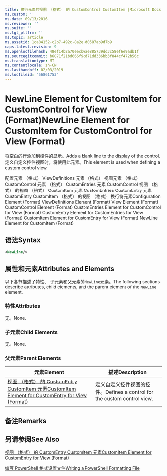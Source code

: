 ```yaml
---
title: 换行元素的视图 （格式） 的 CustomControl CustomItem |Microsoft Docs
ms.custom: ''
ms.date: 09/13/2016
ms.reviewer: ''
ms.suite: ''
ms.tgt_pltfrm: ''
ms.topic: article
ms.assetid: 1ca84152-c2b7-492c-8a2e-d0587ab9d7b9
caps.latest.revision: 9
ms.openlocfilehash: 48ef14b2a70eecb6ae885739dd3c58ef6e9adb1f
ms.sourcegitcommit: b6871f21bd666f9cd71dd336bb3f844cf472b56c
ms.translationtype: MT
ms.contentlocale: zh-CN
ms.lasthandoff: 02/03/2019
ms.locfileid: "56861753"
---
```

# <a name="newline-element-for-customitem-for-customcontrol-for-view-format"></a><span data-ttu-id="1bca5-102">NewLine Element for CustomItem for CustomControl for View (Format)</span><span class="sxs-lookup"><span data-stu-id="1bca5-102">NewLine Element for CustomItem for CustomControl for View (Format)</span></span>

<span data-ttu-id="1bca5-103">将空白的行添加到控件的显示。</span><span class="sxs-lookup"><span data-stu-id="1bca5-103">Adds a blank line to the display of the control.</span></span> <span data-ttu-id="1bca5-104">定义自定义控件视图时，将使用此元素。</span><span class="sxs-lookup"><span data-stu-id="1bca5-104">This element is used when defining a custom control view.</span></span>

<span data-ttu-id="1bca5-105">配置元素 （格式） ViewDefinitions 元素 （格式） 视图元素 （格式） CustomControl 元素 （格式） CustomEntries 元素 CustomControl 视图 （格式） 的视图 （格式） CustomItem 元素 CustomEntries CustomEntry 元素CustomEntry CustomItem （格式） 的视图 （格式） 换行符元素</span><span class="sxs-lookup"><span data-stu-id="1bca5-105">Configuration Element (Format) ViewDefinitions Element (Format) View Element (Format) CustomControl Element (Format) CustomEntries Element for CustomControl for View (Format) CustomEntry Element for CustomEntries for View (Format) CustomItem Element for CustomEntry for View (Format) NewLine Element for CustomItem (Format)</span></span>

## <a name="syntax"></a><span data-ttu-id="1bca5-106">语法</span><span class="sxs-lookup"><span data-stu-id="1bca5-106">Syntax</span></span>

```xml
<NewLine/>
```

## <a name="attributes-and-elements"></a><span data-ttu-id="1bca5-107">属性和元素</span><span class="sxs-lookup"><span data-stu-id="1bca5-107">Attributes and Elements</span></span>

<span data-ttu-id="1bca5-108">以下各节描述了特性、 子元素和父元素的`NewLine`元素。</span><span class="sxs-lookup"><span data-stu-id="1bca5-108">The following sections describe attributes, child elements, and the parent element of the `NewLine` element.</span></span>

### <a name="attributes"></a><span data-ttu-id="1bca5-109">特性</span><span class="sxs-lookup"><span data-stu-id="1bca5-109">Attributes</span></span>

<span data-ttu-id="1bca5-110">无。</span><span class="sxs-lookup"><span data-stu-id="1bca5-110">None.</span></span>

### <a name="child-elements"></a><span data-ttu-id="1bca5-111">子元素</span><span class="sxs-lookup"><span data-stu-id="1bca5-111">Child Elements</span></span>

<span data-ttu-id="1bca5-112">无。</span><span class="sxs-lookup"><span data-stu-id="1bca5-112">None.</span></span>

### <a name="parent-elements"></a><span data-ttu-id="1bca5-113">父元素</span><span class="sxs-lookup"><span data-stu-id="1bca5-113">Parent Elements</span></span>

|<span data-ttu-id="1bca5-114">元素</span><span class="sxs-lookup"><span data-stu-id="1bca5-114">Element</span></span>|<span data-ttu-id="1bca5-115">描述</span><span class="sxs-lookup"><span data-stu-id="1bca5-115">Description</span></span>|
|-------------|-----------------|
|[<span data-ttu-id="1bca5-116">视图 （格式） 的 CustomEntry CustomItem 元素</span><span class="sxs-lookup"><span data-stu-id="1bca5-116">CustomItem Element for CustomEntry for View (Format)</span></span>](./customitem-element-for-customentry-for-customcontrol-for-view-format.md)|<span data-ttu-id="1bca5-117">定义自定义控件视图的控件。</span><span class="sxs-lookup"><span data-stu-id="1bca5-117">Defines a control for the custom control view.</span></span>|

## <a name="remarks"></a><span data-ttu-id="1bca5-118">备注</span><span class="sxs-lookup"><span data-stu-id="1bca5-118">Remarks</span></span>

## <a name="see-also"></a><span data-ttu-id="1bca5-119">另请参阅</span><span class="sxs-lookup"><span data-stu-id="1bca5-119">See Also</span></span>

[<span data-ttu-id="1bca5-120">视图 （格式） 的 CustomEntry CustomItem 元素</span><span class="sxs-lookup"><span data-stu-id="1bca5-120">CustomItem Element for CustomEntry for View (Format)</span></span>](./customitem-element-for-customentry-for-customcontrol-for-view-format.md)

[<span data-ttu-id="1bca5-121">编写 PowerShell 格式设置文件</span><span class="sxs-lookup"><span data-stu-id="1bca5-121">Writing a PowerShell Formatting File</span></span>](./writing-a-powershell-formatting-file.md)
